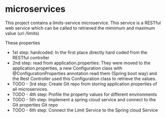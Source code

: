 # microservices

This project contains a limits-service microservice. 
This service is a RESTful web service which can be called to retrieved the mimimum and maximum value (uri /limits)

These properties 
- 1st step: hardcoded: In the first place directly hard coded from the RESTful controller
- 2nd step: read from application.properties: They were moved to the application.properties, a new Configuration class with @ConfigurationProperties annotation read them (Spring boot way) and the Rest Controller used this Configuration class to retrieve the values.
- TODO - 3rd step: Create Git repo from storing application properties of all microservices.
- TODO - 4th step: Profile the property values for different environments
- TODO - 5th step: Implement a spring cloud service and connect to the Git properties Git repo
- TODO - 6th step: Connect the Limit Service to the Spring cloud Service

